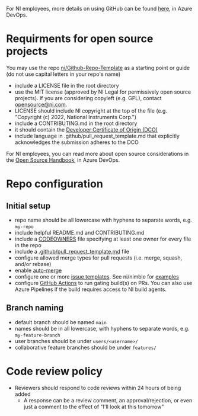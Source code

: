 
For NI employees, more details on using GitHub can be found [here](https://ni.visualstudio.com/DevCentral/_wiki/wikis/AppCentral.wiki/6072/GitHub), in Azure DevOps.

# Requirments for open source projects
You may use the repo [ni/Github-Repo-Template](https://github.com/ni/Github-Repo-Template) as a starting point or guide (do not use capital letters in your repo's name)

- include a LICENSE file in the root directory
 - use the MIT license (approved by NI Legal for permissively open source projects). If you are considering copyleft (e.g. GPL), contact opensource@ni.com.
 - LICENSE should include NI copyright at the top of the file (e.g. "Copyright (c) 2022, National Instruments Corp.")
- include a CONTRIBUTING.md in the root directory
 - it should contain the [Developer Certificate of Origin (DCO)](https://developercertificate.org/)
- include language in .github/pull_request_template.md that explicitly acknowledges the submission adheres to the DCO

For NI employees, you can read more about open source considerations in the [Open Source Handbook](https://ni.visualstudio.com/DevCentral/_wiki/wikis/AppCentral.wiki/20767/Open-Source-Handbook), in Azure DevOps.

# Repo configuration

## Initial setup
- repo name should be all lowercase with hyphens to separate words, e.g. `my-repo`
- include helpful README.md and CONTRIBUTING.md
- include a [CODEOWNERS](https://docs.github.com/en/repositories/managing-your-repositorys-settings-and-features/customizing-your-repository/about-code-owners) file specifying at least one owner for every file in the repo
- include a [.github/pull_request_template.md](https://docs.github.com/en/communities/using-templates-to-encourage-useful-issues-and-pull-requests/about-issue-and-pull-request-templates#pull-request-templates) file
- configure allowed merge types for pull requests (i.e. merge, squash, and/or rebase)
- enable [auto-merge](https://docs.github.com/en/pull-requests/collaborating-with-pull-requests/incorporating-changes-from-a-pull-request/automatically-merging-a-pull-request)
- configure one or more [issue templates](https://docs.github.com/en/communities/using-templates-to-encourage-useful-issues-and-pull-requests/configuring-issue-templates-for-your-repository). See ni/nimble for [examples](https://github.com/ni/nimble/blob/main/.github/ISSUE_TEMPLATE/bug_report.md)
- configure [GitHub Actions](https://docs.github.com/en/actions/quickstart) to run gating build(s) on PRs. You can also use Azure Pipelines if the build requires access to NI build agents.
 
## Branch naming
- default branch should be named `main`
- names should be in all lowercase, with hyphens to separate words, e.g. `my-feature-branch`
- user branches should be under `users/<username>/`
- collaborative feature branches should be under `features/`

# Code review policy
- Reviewers should respond to code reviews within 24 hours of being added
  - A response can be a review comment, an approval/rejection, or even just a comment to the effect of "I'll look at this tomorrow"
